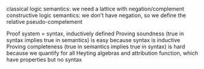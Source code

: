 classical logic semantics: we need a lattice with negation/complement
constructive logic semantics: we don't have negation, so we define the relative pseudo-compelement

Proof system = syntax, inductively defined
Proving soundness (true in syntax implies true in semantics) is easy because syntax is inductive 
Proving completeness (true in semantics implies true in syntax) is hard because we quantify for all Heyting algebras and attribution function, which have properties but no syntax